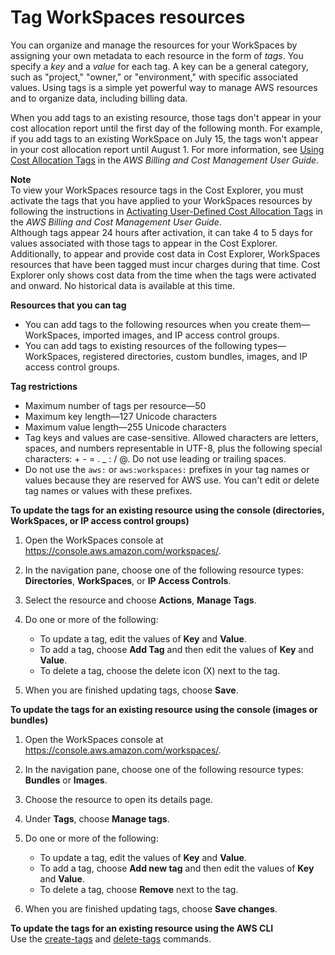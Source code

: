 # Tag WorkSpaces resources<a name="tag-workspaces-resources"></a>

You can organize and manage the resources for your WorkSpaces by assigning your own metadata to each resource in the form of *tags*\. You specify a *key* and a *value* for each tag\. A key can be a general category, such as "project," "owner," or "environment," with specific associated values\. Using tags is a simple yet powerful way to manage AWS resources and to organize data, including billing data\.

When you add tags to an existing resource, those tags don't appear in your cost allocation report until the first day of the following month\. For example, if you add tags to an existing WorkSpace on July 15, the tags won't appear in your cost allocation report until August 1\. For more information, see [Using Cost Allocation Tags](https://docs.aws.amazon.com/awsaccountbilling/latest/aboutv2/cost-alloc-tags.html) in the *AWS Billing and Cost Management User Guide*\.

**Note**  
To view your WorkSpaces resource tags in the Cost Explorer, you must activate the tags that you have applied to your WorkSpaces resources by following the instructions in [Activating User\-Defined Cost Allocation Tags](https://docs.aws.amazon.com/awsaccountbilling/latest/aboutv2/activating-tags.html) in the *AWS Billing and Cost Management User Guide*\.  
Although tags appear 24 hours after activation, it can take 4 to 5 days for values associated with those tags to appear in the Cost Explorer\. Additionally, to appear and provide cost data in Cost Explorer, WorkSpaces resources that have been tagged must incur charges during that time\. Cost Explorer only shows cost data from the time when the tags were activated and onward\. No historical data is available at this time\.

**Resources that you can tag**
+ You can add tags to the following resources when you create them—WorkSpaces, imported images, and IP access control groups\.
+ You can add tags to existing resources of the following types—WorkSpaces, registered directories, custom bundles, images, and IP access control groups\.

**Tag restrictions**
+ Maximum number of tags per resource—50
+ Maximum key length—127 Unicode characters
+ Maximum value length—255 Unicode characters
+ Tag keys and values are case\-sensitive\. Allowed characters are letters, spaces, and numbers representable in UTF\-8, plus the following special characters: \+ \- = \. \_ : / @\. Do not use leading or trailing spaces\.
+ Do not use the `aws:` or `aws:workspaces:` prefixes in your tag names or values because they are reserved for AWS use\. You can't edit or delete tag names or values with these prefixes\.

**To update the tags for an existing resource using the console \(directories, WorkSpaces, or IP access control groups\)**

1. Open the WorkSpaces console at [https://console\.aws\.amazon\.com/workspaces/](https://console.aws.amazon.com/workspaces/)\.

1. In the navigation pane, choose one of the following resource types: **Directories**, **WorkSpaces**, or **IP Access Controls**\.

1. Select the resource and choose **Actions**, **Manage Tags**\.

1. Do one or more of the following:
   + To update a tag, edit the values of **Key** and **Value**\.
   + To add a tag, choose **Add Tag** and then edit the values of **Key** and **Value**\.
   + To delete a tag, choose the delete icon \(X\) next to the tag\.

1. When you are finished updating tags, choose **Save**\.

**To update the tags for an existing resource using the console \(images or bundles\)**

1. Open the WorkSpaces console at [https://console\.aws\.amazon\.com/workspaces/](https://console.aws.amazon.com/workspaces/)\.

1. In the navigation pane, choose one of the following resource types: **Bundles** or **Images**\.

1. Choose the resource to open its details page\.

1. Under **Tags**, choose **Manage tags**\.

1. Do one or more of the following:
   + To update a tag, edit the values of **Key** and **Value**\.
   + To add a tag, choose **Add new tag** and then edit the values of **Key** and **Value**\.
   + To delete a tag, choose **Remove** next to the tag\.

1. When you are finished updating tags, choose **Save changes**\.

**To update the tags for an existing resource using the AWS CLI**  
Use the [create\-tags](https://docs.aws.amazon.com/cli/latest/reference/workspaces/create-tags.html) and [delete\-tags](https://docs.aws.amazon.com/cli/latest/reference/workspaces/delete-tags.html) commands\.